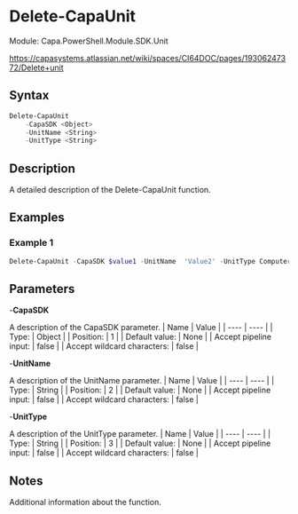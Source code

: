 # Delete-CapaUnit
Module: Capa.PowerShell.Module.SDK.Unit

https://capasystems.atlassian.net/wiki/spaces/CI64DOC/pages/19306247372/Delete+unit

## Syntax

```powershell
Delete-CapaUnit
	-CapaSDK <Object>
	-UnitName <String>
	-UnitType <String>
```

## Description

A detailed description of the Delete-CapaUnit function.

## Examples

### Example 1
```powershell
Delete-CapaUnit -CapaSDK $value1 -UnitName  'Value2' -UnitType Computer
```
    

## Parameters

-**CapaSDK**

A description of the CapaSDK parameter.
| Name | Value |
| ---- | ---- |
| Type: | Object |
| Position: | 1 | 
| Default value: | None | 
| Accept pipeline input: | false | 
| Accept wildcard characters: | false | 

-**UnitName**

A description of the UnitName  parameter.
| Name | Value |
| ---- | ---- |
| Type: | String |
| Position: | 2 | 
| Default value: | None | 
| Accept pipeline input: | false | 
| Accept wildcard characters: | false | 

-**UnitType**

A description of the UnitType parameter.
| Name | Value |
| ---- | ---- |
| Type: | String |
| Position: | 3 | 
| Default value: | None | 
| Accept pipeline input: | false | 
| Accept wildcard characters: | false | 


## Notes

Additional information about the function.

